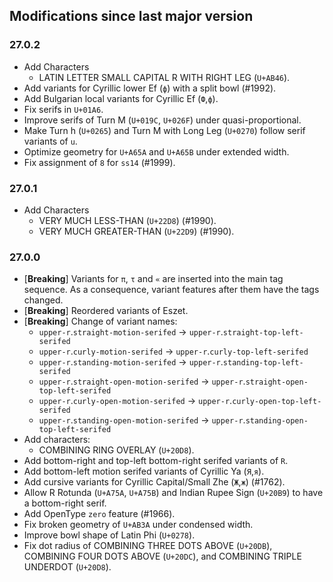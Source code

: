 ## Modifications since last major version

### 27.0.2

* Add Characters
  - LATIN LETTER SMALL CAPITAL R WITH RIGHT LEG (`U+AB46`).
* Add variants for Cyrillic lower Ef (`ф`) with a split bowl (#1992).
* Add Bulgarian local variants for Cyrillic Ef (`Ф`,`ф`).
* Fix serifs in `U+01A6`.
* Improve serifs of Turn M (`U+019C`, `U+026F`) under quasi-proportional.
* Make Turn h (`U+0265`) and Turn M with Long Leg (`U+0270`) follow serif variants of `u`.
* Optimize geometry for `U+A65A` and `U+A65B` under extended width.
* Fix assignment of `8` for `ss14` (#1999).


### 27.0.1

* Add Characters
  - VERY MUCH LESS-THAN (`U+22D8`) (#1990).
  - VERY MUCH GREATER-THAN (`U+22D9`) (#1990).


### 27.0.0

* \[**Breaking**\] Variants for `π`, `τ` and `«` are inserted into the main tag sequence. As a consequence, variant features after them have the tags changed.
* \[**Breaking**\] Reordered variants of Eszet.
* \[**Breaking**\] Change of variant names:
  - `upper-r`.`straight-motion-serifed` → `upper-r`.`straight-top-left-serifed`
  - `upper-r`.`curly-motion-serifed` → `upper-r`.`curly-top-left-serifed`
  - `upper-r`.`standing-motion-serifed` → `upper-r`.`standing-top-left-serifed`
  - `upper-r`.`straight-open-motion-serifed` → `upper-r`.`straight-open-top-left-serifed`
  - `upper-r`.`curly-open-motion-serifed` → `upper-r`.`curly-open-top-left-serifed`
  - `upper-r`.`standing-open-motion-serifed` → `upper-r`.`standing-open-top-left-serifed`
* Add characters:
  - COMBINING RING OVERLAY (`U+20D8`).
* Add bottom-right and top-left bottom-right serifed variants of `R`.
* Add bottom-left motion serifed variants of Cyrillic Ya (`Я`,`я`).
* Add cursive variants for Cyrillic Capital/Small Zhe (`Ж`,`ж`) (#1762).
* Allow R Rotunda (`U+A75A`, `U+A75B`) and Indian Rupee Sign (`U+20B9`) to have a bottom-right serif.
* Add OpenType `zero` feature (#1966).
* Fix broken geometry of `U+AB3A` under condensed width.
* Improve bowl shape of Latin Phi (`U+0278`).
* Fix dot radius of COMBINING THREE DOTS ABOVE (`U+20DB`), COMBINING FOUR DOTS ABOVE (`U+20DC`), and COMBINING TRIPLE UNDERDOT (`U+20D8`).

